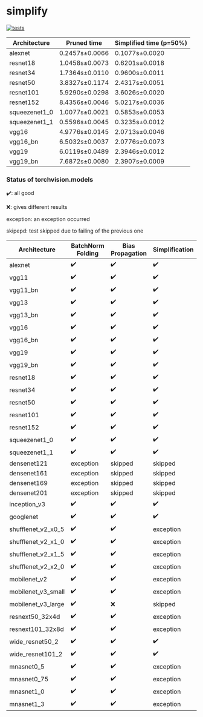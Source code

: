 # simplify

[![tests](https://github.com/EIDOSlab/simplify/actions/workflows/test.yaml/badge.svg)](https://github.com/EIDOSlab/simplify/actions/workflows/test.yaml)


| Architecture   | Pruned time    | Simplified time (p=50%)   |
|----------------|----------------|---------------------------|
| alexnet        | 0.2457s±0.0066 | 0.1077s±0.0020            |
| resnet18       | 1.0458s±0.0073 | 0.6201s±0.0018            |
| resnet34       | 1.7364s±0.0110 | 0.9600s±0.0011            |
| resnet50       | 3.8327s±0.1174 | 2.4317s±0.0051            |
| resnet101      | 5.9290s±0.0298 | 3.6026s±0.0020            |
| resnet152      | 8.4356s±0.0046 | 5.0217s±0.0036            |
| squeezenet1_0  | 1.0077s±0.0021 | 0.5853s±0.0053            |
| squeezenet1_1  | 0.5596s±0.0045 | 0.3235s±0.0012            |
| vgg16          | 4.9776s±0.0145 | 2.0713s±0.0046            |
| vgg16_bn       | 6.5032s±0.0037 | 2.0776s±0.0073            |
| vgg19          | 6.0119s±0.0489 | 2.3946s±0.0012            |
| vgg19_bn       | 7.6872s±0.0080 | 2.3907s±0.0009            |

### Status of torchvision.models
:heavy_check_mark:: all good

:x:: gives different results

exception: an exception occurred

skipepd: test skipped due to failing of the previous one

|Architecture        | BatchNorm Folding   | Bias Propagation   | Simplification     |
|--------------------|---------------------|--------------------|--------------------|
| alexnet            | :heavy_check_mark:  | :heavy_check_mark: | :heavy_check_mark: |
| vgg11              | :heavy_check_mark:  | :heavy_check_mark: | :heavy_check_mark: |
| vgg11_bn           | :heavy_check_mark:  | :heavy_check_mark: | :heavy_check_mark: |
| vgg13              | :heavy_check_mark:  | :heavy_check_mark: | :heavy_check_mark: |
| vgg13_bn           | :heavy_check_mark:  | :heavy_check_mark: | :heavy_check_mark: |
| vgg16              | :heavy_check_mark:  | :heavy_check_mark: | :heavy_check_mark: |
| vgg16_bn           | :heavy_check_mark:  | :heavy_check_mark: | :heavy_check_mark: |
| vgg19              | :heavy_check_mark:  | :heavy_check_mark: | :heavy_check_mark: |
| vgg19_bn           | :heavy_check_mark:  | :heavy_check_mark: | :heavy_check_mark: |
| resnet18           | :heavy_check_mark:  | :heavy_check_mark: | :heavy_check_mark: |
| resnet34           | :heavy_check_mark:  | :heavy_check_mark: | :heavy_check_mark: |
| resnet50           | :heavy_check_mark:  | :heavy_check_mark: | :heavy_check_mark: |
| resnet101          | :heavy_check_mark:  | :heavy_check_mark: | :heavy_check_mark: |
| resnet152          | :heavy_check_mark:  | :heavy_check_mark: | :heavy_check_mark: |
| squeezenet1_0      | :heavy_check_mark:  | :heavy_check_mark: | :heavy_check_mark: |
| squeezenet1_1      | :heavy_check_mark:  | :heavy_check_mark: | :heavy_check_mark: |
| densenet121        | exception           | skipped            | skipped            |
| densenet161        | exception           | skipped            | skipped            |
| densenet169        | exception           | skipped            | skipped            |
| densenet201        | exception           | skipped            | skipped            |
| inception_v3       | :heavy_check_mark:  | :heavy_check_mark: | :heavy_check_mark: |
| googlenet          | :heavy_check_mark:  | :heavy_check_mark: | :heavy_check_mark: |
| shufflenet_v2_x0_5 | :heavy_check_mark:  | :heavy_check_mark: | exception          |
| shufflenet_v2_x1_0 | :heavy_check_mark:  | :heavy_check_mark: | exception          |
| shufflenet_v2_x1_5 | :heavy_check_mark:  | :heavy_check_mark: | exception          |
| shufflenet_v2_x2_0 | :heavy_check_mark:  | :heavy_check_mark: | exception          |
| mobilenet_v2       | :heavy_check_mark:  | :heavy_check_mark: | exception          |
| mobilenet_v3_small | :heavy_check_mark:  | :heavy_check_mark: | exception          |
| mobilenet_v3_large | :heavy_check_mark:  | :x:                | skipped            |
| resnext50_32x4d    | :heavy_check_mark:  | :heavy_check_mark: | exception          |
| resnext101_32x8d   | :heavy_check_mark:  | :heavy_check_mark: | exception          |
| wide_resnet50_2    | :heavy_check_mark:  | :heavy_check_mark: | :heavy_check_mark: |
| wide_resnet101_2   | :heavy_check_mark:  | :heavy_check_mark: | :heavy_check_mark: |
| mnasnet0_5         | :heavy_check_mark:  | :heavy_check_mark: | exception          |
| mnasnet0_75        | :heavy_check_mark:  | :heavy_check_mark: | exception          |
| mnasnet1_0         | :heavy_check_mark:  | :heavy_check_mark: | exception          |
| mnasnet1_3         | :heavy_check_mark:  | :heavy_check_mark: | exception          |
